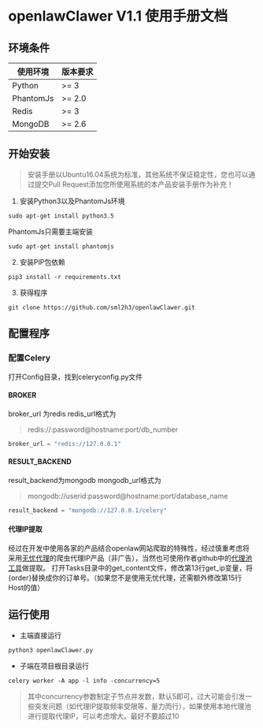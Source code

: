 # openlawClawer V1.1 使用手册文档
## 环境条件
使用环境  | 版本要求
------------- | -------------
Python  | >= 3
PhantomJs  | >= 2.0
Redis  |  >= 3
MongoDB  | >= 2.6

## 开始安装

> 安装手册以Ubuntu16.04系统为标准，其他系统不保证稳定性，您也可以通过提交Pull Request添加您所使用系统的本产品安装手册作为补充！

 1. 安装Python3以及PhantomJs环境

``` shell
sudo apt-get install python3.5
```
PhantomJs只需要主端安装
``` shell
sudo apt-get install phantomjs
```

 2. 安装PIP包依赖


``` shell
pip3 install -r requirements.txt
```
 3. 获得程序



``` shell
git clone https://github.com/sml2h3/openlawClawer.git
```

## 配置程序

 ### 配置Celery
 打开Config目录，找到celeryconfig.py文件
 #### BROKER
 broker_url 为redis
 redis_url格式为

> redis://:password@hostname:port/db_number

``` python
broker_url = "redis://127.0.0.1"
```
#### RESULT_BACKEND
result_backend为mongodb
mongodb_url格式为

> mongodb://userid:password@hostname:port/database_name

``` python
result_backend = "mongodb://127.0.0.1/celery"
```
#### 代理IP提取
经过在开发中使用各家的产品结合openlaw网站爬取的特殊性，经过慎重考虑将采用[无忧代理][1]的爬虫代理IP产品（非广告），当然也可使用作者github中的[代理池工具][2]做提取。
打开Tasks目录中的get_content文件，修改第13行get_ip变量，将{order}替换成你的订单号。（如果您不是使用无忧代理，还需额外修改第15行Host的值）


  [1]: http://www.data5u.com/
  [2]: https://github.com/sml2h3/proxypool

  ## 运行使用


 - 主端直接运行


``` shell
python3 openlawClawer.py
```

 - 子端在项目根目录运行



``` shell
celery worker -A app -l info -concurrency=5
```

> 其中concurrency参数制定子节点并发数，默认5即可，过大可能会引发一些突发问题（如代理IP提取频率受限等，量力而行），如果使用本地代理池进行提取代理IP，可以考虑增大。最好不要超过10


